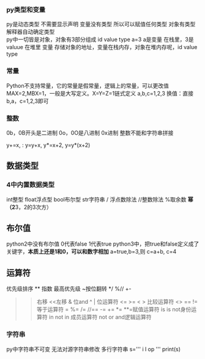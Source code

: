 ### py类型和变量
py是动态类型 不需要显示声明 变量没有类型 所以可以赋值任何类型 对象有类型 解释器自动确定类型  
py中一切皆是对象，对象有3部分组成 id value type
a=3  a是变量  在栈里，3是valuue 在堆里
变量 存储对象的地址，变量在栈内存，对象在堆内存呢，id value type
### 常量
Python不支持常量，它的常量是假常量，逻辑上的常量，可以更改值
MAX=2,MBX=1，一般是大写定义。X=Y=Z=1链式定义
a,b,c=1,2,3  换值：直接b,a，c=1,2,3即可

### 整数
0b，0B开头是二进制  0o，0O是八进制 0x进制 整数不能和字符串拼接

y+=x, : y=y+x,  y*=x+2, y=y*(x+2)
## 数据类型
### 4中内置数据类型
int整型 float浮点型 bool布尔型 str字符串
/ 浮点数除法 //整数除法  %取余数 **幂（2**3，2的3次方）

## 布尔值
python2中没有布尔值 0代表false 1代表true
python3中，把true和false定义成了关键字，**本质上还是1和0，可以和数字相加**
a=true,b=3,则 c=a+b, c=4
## 运算符
优先级排序
** 指数 最高优先级
~按位翻转
*/ %//
+-
>>右移 <<左移
&  位and 
^ |  位运算符
<= >= < > 比较运算符
<> == !=等于运算符
= %= /= //== -= += *= **=赋值运算符
is is not身份运算符
in not in 成员运算符
not or and逻辑运算符
### 字符串
py中字符串不可变 无法对源字符串修改
多行字符串
s='''
i
  l
    op
    '''
print(s)    